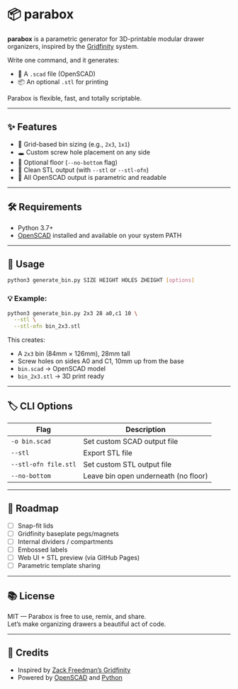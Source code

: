 # 📦 parabox

**parabox** is a parametric generator for 3D-printable modular drawer organizers, inspired by the [Gridfinity](https://github.com/zackfreedman/gridfinity) system.

Write one command, and it generates:
- 🧱 A `.scad` file (OpenSCAD)
- 📦 An optional `.stl` for printing

Parabox is flexible, fast, and totally scriptable.

---

## ✨ Features

- 📐 Grid-based bin sizing (e.g., `2x3`, `1x1`)
- 🕳 Custom screw hole placement on any side
- 🔲 Optional floor (`--no-bottom` flag)
- 🧼 Clean STL output (with `--stl` or `--stl-ofn`)
- 🧠 All OpenSCAD output is parametric and readable

---

## 🛠 Requirements

- Python 3.7+
- [OpenSCAD](https://openscad.org/) installed and available on your system PATH

---

## 🚀 Usage

```bash
python3 generate_bin.py SIZE HEIGHT HOLES ZHEIGHT [options]
```

### 💡 Example:

```bash
python3 generate_bin.py 2x3 28 a0,c1 10 \
  --stl \
  --stl-ofn bin_2x3.stl
```

This creates:
- A `2x3` bin (84mm × 126mm), 28mm tall
- Screw holes on sides A0 and C1, 10mm up from the base
- `bin.scad` → OpenSCAD model
- `bin_2x3.stl` → 3D print ready

---

## 🏷 CLI Options

| Flag | Description |
|------|-------------|
| `-o bin.scad`        | Set custom SCAD output file |
| `--stl`              | Export STL file |
| `--stl-ofn file.stl` | Set custom STL output file |
| `--no-bottom`        | Leave bin open underneath (no floor) |

---

## 🤖 Roadmap

- [ ] Snap-fit lids
- [ ] Gridfinity baseplate pegs/magnets
- [ ] Internal dividers / compartments
- [ ] Embossed labels
- [ ] Web UI + STL preview (via GitHub Pages)
- [ ] Parametric template sharing

---

## 📚 License

MIT — Parabox is free to use, remix, and share.  
Let’s make organizing drawers a beautiful act of code.

---

## 🙌 Credits

- Inspired by [Zack Freedman’s Gridfinity](https://github.com/zackfreedman/gridfinity)
- Powered by [OpenSCAD](https://openscad.org/) and [Python](https://www.python.org/)
